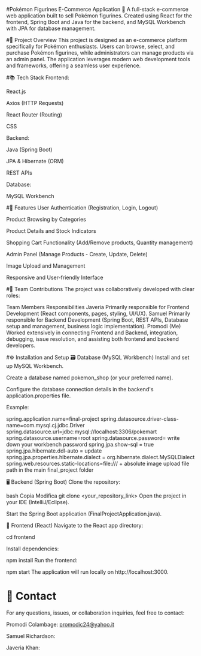 #Pokémon Figurines E-Commerce Application 🛒
A full-stack e-commerce web application built to sell Pokémon figurines. Created using React for the frontend, Spring Boot and Java for the backend, and MySQL Workbench with JPA for database management.

#🚀 Project Overview
This project is designed as an e-commerce platform specifically for Pokémon enthusiasts. Users can browse, select, and purchase Pokémon figurines, while administrators can manage products via an admin panel. The application leverages modern web development tools and frameworks, offering a seamless user experience.

#📚 Tech Stack
Frontend:

React.js

Axios (HTTP Requests)

React Router (Routing)

CSS

Backend:

Java (Spring Boot)

JPA & Hibernate (ORM)

REST APIs

Database:

MySQL Workbench

#🌟 Features
User Authentication (Registration, Login, Logout)

Product Browsing by Categories

Product Details and Stock Indicators

Shopping Cart Functionality (Add/Remove products, Quantity management)

Admin Panel (Manage Products - Create, Update, Delete)

Image Upload and Management

Responsive and User-friendly Interface

#👥 Team Contributions
The project was collaboratively developed with clear roles:

Team Members	Responsibilities
Javeria	Primarily responsible for Frontend Development (React components, pages, styling, UI/UX).
Samuel	Primarily responsible for Backend Development (Spring Boot, REST APIs, Database setup and management, business logic implementation).
Promodi (Me)	Worked extensively in connecting Frontend and Backend, integration, debugging, issue resolution, and assisting both frontend and backend developers.

#⚙️ Installation and Setup
🗃️ Database (MySQL Workbench)
Install and set up MySQL Workbench.

Create a database named pokemon_shop (or your preferred name).

Configure the database connection details in the backend's application.properties file.

Example:

spring.application.name=final-project
spring.datasource.driver-class-name=com.mysql.cj.jdbc.Driver
spring.datasource.url=jdbc:mysql://localhost:3306/pokemart
spring.datasource.username=root
spring.datasource.password= write down your workbench password
spring.jpa.show-sql = true
spring.jpa.hibernate.ddl-auto = update
spring.jpa.properties.hibernate.dialect = org.hibernate.dialect.MySQLDialect
spring.web.resources.static-locations=file:/// + absolute image upload file path in the main final_project folder 

🖥️ Backend (Spring Boot)
Clone the repository:

bash
Copia
Modifica
git clone <your_repository_link>
Open the project in your IDE (IntelliJ/Eclipse).

Start the Spring Boot application (FinalProjectApplication.java).

🎨 Frontend (React)
Navigate to the React app directory:


cd frontend

Install dependencies:

npm install
Run the frontend:

npm start
The application will run locally on http://localhost:3000.

# 📩 Contact
For any questions, issues, or collaboration inquiries, feel free to contact:

Promodi Colambage: promodic24@yahoo.it

Samuel Richardson: 

Javeria Khan: 
